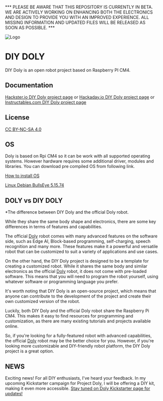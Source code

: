 *** PLEASE BE AWARE THAT THIS REPOSITORY IS CURRENTLY IN BETA. WE ARE ACTIVELY WORKING ON ENHANCING BOTH THE ELECTRONICS AND DESIGN TO PROVIDE YOU WITH AN IMPROVED EXPERIENCE. ALL MISSING INFORMATION AND UPDATED FILES WILL BE RELEASED AS SOON AS POSSIBLE. ***

![Logo](https://doly.ai/wp-content/uploads/2023/04/doly_image_640.jpg)


# DIY DOLY

DIY Doly is an open robot project based on Raspberry PI CM4.


## Documentation

[Hackster.io DIY Doly project page](https://www.hackster.io/robotdoly/open-doly-more-than-a-robot-d182c6)
or
[Hackaday.io DIY Doly project page](https://hackaday.io/project/193336-diy-doly)
or
[Instructables.com DIY Doly project page](https://www.instructables.com/DIY-Doly-a-Companion-Robot-Powered-by-Raspberry-Pi/)


## License

[CC BY-NC-SA 4.0](https://creativecommons.org/licenses/by-nc-sa/4.0/)


## OS

Doly is based on Rpi CM4 so it can be work with all supported operating systems. However hardware requires some additional driver, modules and libraries. You can download pre compiled OS from following link.

[How to install OS](https://drive.google.com/file/d/1GjVVtY0HsTB1eHpL2gCmnlEYdgq3d5aU/view?usp=share_link)

[Linux Debian BullsEye 5.15.74](https://drive.google.com/file/d/1IhYS_3zZb3UhiZW5sIngpDqNLZKxJyFG/view?usp=share_link)


## DOLY vs DIY DOLY 

*The difference between DIY Doly and the official Doly robot.

While they share the same body shape and electronics, there are some key differences in terms of features and capabilities.

The official [Doly](https://doly.ai/) robot comes with many advanced features on the software side, such as Edge AI, Block-based programming, self-charging, speech recognition and many more. These features make it a powerful and versatile robot that can be customized to suit a variety of applications and use cases.

On the other hand, the DIY Doly project is designed to be a template for creating a customized robot. While it shares the same body and similar electronics as the official [Doly](https://doly.ai/) robot, it does not come with pre-loaded software. This means that you will need to program the robot yourself, using whatever software or programming language you prefer. 

It's worth noting that DIY Doly is an open-source project, which means that anyone can contribute to the development of the project and create their own customized version of the robot.

Luckily, both DIY Doly and the official Doly robot share the Raspberry Pi CM4. This makes it easy to find resources for programming and customization, as there are many existing tutorials and projects available online.

So, if you're looking for a fully-featured robot with advanced capabilities, the official [Doly](https://doly.ai/) robot may be the better choice for you. However, if you're looking more customizable and DIY-friendly robot platform, the DIY Doly project is a great option.

## NEWS

Exciting news! For all DIY enthusiasts, I've heard your feedback. In my upcoming Kickstarter campaign for Project Doly, I will be offering a DIY kit, making it even more accessible. [Stay tuned on Doly Kickstarter page for updates!](https://www.kickstarter.com/projects/doly/doly-more-than-a-robot?ref=edmdn2)
    
